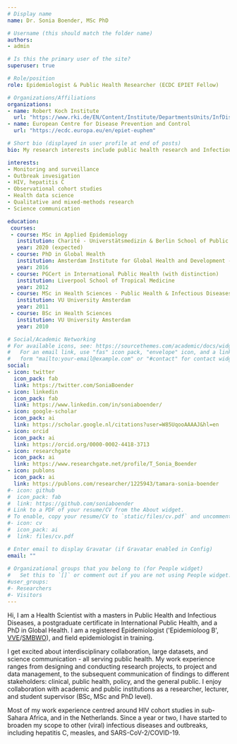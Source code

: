 ```yaml
---
# Display name
name: Dr. Sonia Boender, MSc PhD

# Username (this should match the folder name)
authors:
- admin

# Is this the primary user of the site?
superuser: true

# Role/position
role: Epidemiologist & Public Health Researcher (ECDC EPIET Fellow) 

# Organizations/Affiliations
organizations:
- name: Robert Koch Institute
  url: "https://www.rki.de/EN/Content/Institute/DepartmentsUnits/InfDiseaseEpidem/Epidemiology_Training_Programme.html"
- name: European Centre for Disease Prevention and Control
  url: "https://ecdc.europa.eu/en/epiet-euphem"

# Short bio (displayed in user profile at end of posts)
bio: My research interests include public health research and Infectious disease epidemiology. 

interests:
- Monitoring and surveillance
- Outbreak invesigation
- HIV, hepatitis C
- Observational cohort studies
- Health data science
- Qualitative and mixed-methods research
- Science communication

education:
 courses:
 - course: MSc in Applied Epidemiology
   institution: Charité - Universtätsmedizin & Berlin School of Public Health
   year: 2020 (expected)
 - course: PhD in Global Health
   institution: Amsterdam Institute for Global Health and Development - University of Amsterdam
   year: 2016
 - course: PGCert in International Public Health (with distinction)
   institution: Liverpool School of Tropical Medicine
   year: 2012
 - course: MSc in Health Sciences - Public Health & Infectious Diseases
   institution: VU University Amsterdam
   year: 2011
 - course: BSc in Health Sciences 
   institution: VU University Amsterdam
   year: 2010

# Social/Academic Networking
# For available icons, see: https://sourcethemes.com/academic/docs/widgets/#icons
#   For an email link, use "fas" icon pack, "envelope" icon, and a link in the
#   form "mailto:your-email@example.com" or "#contact" for contact widget.
social:
- icon: twitter
  icon_pack: fab
  link: https://twitter.com/SoniaBoender
- icon: linkedin
  icon_pack: fab
  link: https://www.linkedin.com/in/soniaboender/ 
- icon: google-scholar
  icon_pack: ai
  link: https://scholar.google.nl/citations?user=W85UqooAAAAJ&hl=en
- icon: orcid
  icon_pack: ai
  link: https://orcid.org/0000-0002-4418-3713
- icon: researchgate
  icon_pack: ai
  link: https://www.researchgate.net/profile/T_Sonia_Boender
- icon: publons
  icon_pack: ai
  link: https://publons.com/researcher/1225943/tamara-sonia-boender
#- icon: github
#  icon_pack: fab
#  link: https://github.com/soniaboender 
# Link to a PDF of your resume/CV from the About widget.
# To enable, copy your resume/CV to `static/files/cv.pdf` and uncomment the lines below.  
#- icon: cv
#  icon_pack: ai
#  link: files/cv.pdf

# Enter email to display Gravatar (if Gravatar enabled in Config)
email: ""
  
# Organizational groups that you belong to (for People widget)
#   Set this to `[]` or comment out if you are not using People widget.  
#user_groups:
#- Researchers
#- Visitors
---
```


Hi, I am a Health Scientist with a masters in Public Health and Infectious Diseases, a postgraduate certificate in International Public Health, and a PhD in Global Health. I am a registered Epidemiologist ('Epidemioloog B', [VVE](https://epidemiologie.nl/registration/registration-epidemiologist-a-or-b.html)/[SMBWO](https://smbwo.nl/erkenningen-per-richting/?rubriek=Epidemiologie)), and field epidemiologist in training.

I get excited about interdisciplinary collaboration, large datasets, and science communication - all serving public health. My work experience ranges from designing and conducting research projects, to project and data management, to the subsequent communication of findings to different stakeholders: clinical, public health, policy, and the general public. I enjoy collaboration with academic and public institutions as a researcher, lecturer, and  student supervisor (BSc, MSc and PhD level).

Most of my work experience centred around HIV cohort studies in sub-Sahara Africa, and in the Netherlands. Since a year or two, I have started to broaden my scope to other (viral) infectious diseases and outbreaks, including hepatitis C, measles, and SARS-CoV-2/COVID-19. 
